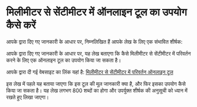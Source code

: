 मिलीमीटर से सेंटीमीटर में ऑनलाइन टूल का उपयोग कैसे करें
=======================================================

आपके द्वारा दिए गए जानकारी के आधार पर, निम्नलिखित हैं आपके लेख के लिए एक संभावित शीर्षक:

आपके द्वारा दिए गए जानकारी के आधार पर, यह लेख बताएगा कि कैसे मिलीमीटर से सेंटीमीटर में परिवर्तन करने के लिए एक ऑनलाइन टूल का उपयोग किया जा सकता है।

आपके द्वारा दी गई वेबसाइट का लिंक यहां है: [मिलीमीटर से सेंटीमीटर में परिवर्तन ऑनलाइन टूल](https://www.onlinecalculatorsfree.com/hi/convert/mm-to-cm.html)

इस लेख में पहले यह बताया जाएगा कि इस टूल की मूल जानकारी क्या है, और फिर इसका उपयोग कैसे किया जा सकता है। यह लेख लगभग 800 शब्दों का होगा और उपर्युक्त शीर्षक की अनुसूची को ध्यान में रखते हुए लिखा जाएगा।